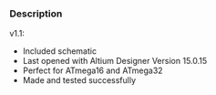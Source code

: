 ### Description

v1.1:
- Included schematic
- Last opened with Altium Designer Version 15.0.15
- Perfect for ATmega16 and ATmega32
- Made and tested successfully